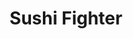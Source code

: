 ---
layout: place
title: "Sushi Fighter"
permalink: /california/moraga/sushi-fighter.html
stateAbbr: CA
stateName: California
cityName: Moraga
seo:
  name: "Sushi Fighter"
  type: Restaurant
  links: https://sushifightermoraga.com/
description: "Looking for sushi in Moraga, California? Check out Sushi Fighter for a delightful Japanese dining experience. Enjoy a variety of sushi and other dishes in a ..."
place_id: ChIJy4n0DNWJj4ARASzNl6M8ORA
photos:
  - name: >-
      places/ChIJy4n0DNWJj4ARASzNl6M8ORA/photos/AeeoHcKEt5QvQnr3NSdJBOaIDjIzRNRHK6dI2Xm9HRoxXm7NaeBBu6-nwfBWmvKnoljQTjtWfIHbP3jOOmEsXoYzGTwlXTcegzjCOeugV7LSosPHZ-okF6_AH5ZHnkky3l9g9Jn1BFm4NDOJ8l8ww-lPotxEn5YuLIMo8-Wh5vEPJEvNM3-dR9nck_8tPewepu2UKLASZbwQsd9CU9fwIvJhX9w8AoeEayLIUxMgPIAhQZuMyDZFOKq8luyR-AVhE2R3WnT94P3KX8b59KQmx8CKihSFrlNjWVM8sRJkJLEA1zWfNNXzie1-KNov5ujce9zYQXYTIRpx-LYQbU5k0kFVJ7c8fahqmoUE4Kd80QLHdsBR9Bs0sGdncAFOILvvdkGRWBrjQJlFiW-vWpClh4b8PeSOYB5x6vLT0faf_5SP5UnMR6C-
    widthPx: 3024
    heightPx: 4032
    authorAttributions:
      - displayName: Ramon Malveaux
        uri: https://maps.google.com/maps/contrib/114403128586755919506
        photoUri: >-
          https://lh3.googleusercontent.com/a-/ALV-UjVzWyKBTxT_c2uqiIJT4fTZ5TcT2C0A9HHBQOA2mdHsIkkgid64Cg=s100-p-k-no-mo
    flagContentUri: >-
      https://www.google.com/local/imagery/report/?cb_client=maps_api_places.places_api&image_key=!1e10!2sCIHM0ogKEICAgIC4hq3WxQE&hl=en-US
    googleMapsUri: >-
      https://www.google.com/maps/place//data=!3m4!1e2!3m2!1sCIHM0ogKEICAgIC4hq3WxQE!2e10!4m2!3m1!1s0x808f89d50cf489cb:0x10393ca397cd2c01
  - name: >-
      places/ChIJy4n0DNWJj4ARASzNl6M8ORA/photos/AeeoHcIfsTDQ25AkrdkCz7sb1MqVV7xCqZneQkMxnVJzfl2-1MDMMTj8PgON9a5FdqhE3hi2AEdpDiBZgD9qAcUY5lzrXjYR0BCAockMSX82EaFhMBChreLFNl-TeS5BetRBufKMuXFhhGFZqp_PiIHNraDS_K_E-RXVLdDT1rEKTBkC1MC3Dafx3rRhXoJHHEK7ysxcIn6MPjtKUJt1CB4Xjk522ZXHrhkMicsPm6UTLysj3ccU-e-47DNcBaomYq76A0SzaV7gn3HzXa8yUM2hEDgil30uTY7yC4YbWRZ7UyGgSVuJfz_qUHLQPZJG74EIkvLxHlzRDxZ9Y0CygEnapdSu3nnXZggzfJYjSZcqA4hrDaca5V2K3L_QkD9T89zSaY-u9yOgE_B5YN79e6VLXO6r2xnW3xHSm751eO6ErCkjtE5q
    widthPx: 4032
    heightPx: 3024
    authorAttributions:
      - displayName: Min Kim
        uri: https://maps.google.com/maps/contrib/117693700510303498606
        photoUri: >-
          https://lh3.googleusercontent.com/a-/ALV-UjWsBhGqdVDclULAX8mnrN80e79xSHU0q-4zvFzPgI4Id2-1aY8j-Q=s100-p-k-no-mo
    flagContentUri: >-
      https://www.google.com/local/imagery/report/?cb_client=maps_api_places.places_api&image_key=!1e10!2sCIHM0ogKEICAgIDE4ebAtQE&hl=en-US
    googleMapsUri: >-
      https://www.google.com/maps/place//data=!3m4!1e2!3m2!1sCIHM0ogKEICAgIDE4ebAtQE!2e10!4m2!3m1!1s0x808f89d50cf489cb:0x10393ca397cd2c01
  - name: >-
      places/ChIJy4n0DNWJj4ARASzNl6M8ORA/photos/AeeoHcLKfynrlpyIq_1ULOaVuqDzvc3fMFljEbF5cDwQ1M2-tutdI4f72PFFp3tgiw8pbodDog9tXMpPLaY5lvRd7W0iqByaph-VGlJDzrUxSUr6CSeO-8AhWnO5fwKsR80_zh2xO3EpEQdZn5ISHu36SsKBF7xBtdzqumaH3H5aOFFJxV7CVocNUrXLGEqB1zbTCltebdj3N5Nc1A8DPTS-LRObqdTXVetFUmqoEHd3yUMG5v6xsDMSmb4qvgw7Ouz9O1U_UB_ju3CfX3lJdbnMo1ga3txfhOAZwuZHHCLsDBRg5SIt5DyQCQ953d2s7Kj4ik2Mk3oJCtrHIHpUQIIV14N8M28rWBFAG0sGKJnf8tzbtzbqzKsBU8Lzmvmlu2abDHjsS73p8aJjk1cCIh7ma11EhW1Oz9M-6WYlH3ym2GpkUAZe
    widthPx: 4032
    heightPx: 3024
    authorAttributions:
      - displayName: Rachel Yang
        uri: https://maps.google.com/maps/contrib/104779651100954886752
        photoUri: >-
          https://lh3.googleusercontent.com/a-/ALV-UjWlr34orSSsf18-GK7L5rNVrAdSRVSMzyvy3UiKP7wL69C8EJOGrA=s100-p-k-no-mo
    flagContentUri: >-
      https://www.google.com/local/imagery/report/?cb_client=maps_api_places.places_api&image_key=!1e10!2sCIHM0ogKEICAgIC9o5CA_gE&hl=en-US
    googleMapsUri: >-
      https://www.google.com/maps/place//data=!3m4!1e2!3m2!1sCIHM0ogKEICAgIC9o5CA_gE!2e10!4m2!3m1!1s0x808f89d50cf489cb:0x10393ca397cd2c01
  - name: >-
      places/ChIJy4n0DNWJj4ARASzNl6M8ORA/photos/AeeoHcLrNMSTMOGXpK49ZNFP-zNjdkHed4jUXUNGBBVEuKaXh2ONhkpC0hLJ3WC0ztJzgeroJQllLQ8yeL0mPeybaKEjVLfcBgweUumAYAZasFfS2STRjbnnzUWgwq_xqkqxF080JyWvRumCpMe3Z24I9FMkvcrfF6PXPf4tYHwNddYjoz_rXewVSQnMqz6V5WUlDL5rHtbIwXs03tuoawbls1_z03xmXRuvSesP46ylWAENOKdrUYrG1vp6cKEL_YR6IBq4WpPPhJ49Ytw5mEWwPH9_vrSAIzJGBh8Nnf19wVqt8JQMGtqBznG9V-JZrbH9YtWrs2LQhclAWQnimALkRcbRTJSKdtaJrSFDe_brhdA513Ss98b6KioA5iXK3FvoM5Y8bvYQevQQMJKcH1Ox0uneFDTYnrK3lX4K2OFnmDVaLw
    widthPx: 3750
    heightPx: 2856
    authorAttributions:
      - displayName: Rachel Yang
        uri: https://maps.google.com/maps/contrib/104779651100954886752
        photoUri: >-
          https://lh3.googleusercontent.com/a-/ALV-UjWlr34orSSsf18-GK7L5rNVrAdSRVSMzyvy3UiKP7wL69C8EJOGrA=s100-p-k-no-mo
    flagContentUri: >-
      https://www.google.com/local/imagery/report/?cb_client=maps_api_places.places_api&image_key=!1e10!2sCIHM0ogKEICAgIC9o5DwSA&hl=en-US
    googleMapsUri: >-
      https://www.google.com/maps/place//data=!3m4!1e2!3m2!1sCIHM0ogKEICAgIC9o5DwSA!2e10!4m2!3m1!1s0x808f89d50cf489cb:0x10393ca397cd2c01
  - name: >-
      places/ChIJy4n0DNWJj4ARASzNl6M8ORA/photos/AeeoHcII8Vb_W5zZ9qEvh37madYlR19vyNTkCz0lZL5dzTm0-IydqG7qlBH2AxGRTlgxaCuis1I7f_zrb-XnPo0BD4tMZsrJMUG93iqf5138Gq5a9WCYMo5SxWhNGSN3iSDJtINp4pXp8O3zLKGjzctXul8j-ZTlZdxzl5uPJpkKaFOwCejKfMmdrc1X_Goq9wOe6KFdaHOgb06rwsuQ42wxkTrOSX19sU29vFVDol_ZcO9c86HPtDm6RrkPjYYO9v4TErFmK6BJHFZFl8Offw1tpfhaU43myIOO4MKJh05hSfW6axOuASIHPioV-zLnvxuRRWz7pjLOrcs54i303MtdtOFxwrK7RLJOByQjKsslDSbmY2Jql_zQc8A41Hbu4rULD3RGTgS3Jw2BD6ldK961ye5O39LL-8FfebQ
    widthPx: 3024
    heightPx: 3813
    authorAttributions:
      - displayName: Yu-Chi Liang
        uri: https://maps.google.com/maps/contrib/108471890288148058717
        photoUri: >-
          https://lh3.googleusercontent.com/a-/ALV-UjUwlX9iWuHnI8wd3jT42gNS-i971DBKKLRGvv8FEDk_IUv_jQYS=s100-p-k-no-mo
    flagContentUri: >-
      https://www.google.com/local/imagery/report/?cb_client=maps_api_places.places_api&image_key=!1e10!2sCIHM0ogKEICAgIDGh9GWSQ&hl=en-US
    googleMapsUri: >-
      https://www.google.com/maps/place//data=!3m4!1e2!3m2!1sCIHM0ogKEICAgIDGh9GWSQ!2e10!4m2!3m1!1s0x808f89d50cf489cb:0x10393ca397cd2c01
  - name: >-
      places/ChIJy4n0DNWJj4ARASzNl6M8ORA/photos/AeeoHcJadDzlKYzInwp0qTaQ627FcKn2rgee4qZwFXfXWtVTg89LAMOrSb8gpsBPnqOMaKFvm1jdvWM1C0NkgJhVgW4RYnI8m0CWDhC98sQUzY-xBP7surBUCvAy2mRY5nuYv3bLax-PS80itKKVD9IZzNby6JT5wJPom9Qq-KKAf8dw4xVrd00vgD4AkBWY61yqdsg21SwBrZCRflKW0HuDyW5qcOBwvuAmcQXWRv8Z5TYo-79simmsA2xUvdJ2uKtRQ-LTHzKr5_fa95qu9KMa6yYA5-njyMcVT7hFlctolzwFWJIIk7LyuAotpknkOILGp9ajkK_YhWN6sysniC4RyRyTMTlVjxc5PNMYaBvmSeDpfjGMlPP1FfOFRnet_Snzln9glWBxpzu-VRST4NoyCFr1HMabUAMtF06RxqmWGMw
    widthPx: 4000
    heightPx: 3000
    authorAttributions:
      - displayName: Flo U
        uri: https://maps.google.com/maps/contrib/113216492885423624158
        photoUri: >-
          https://lh3.googleusercontent.com/a-/ALV-UjVSE4sncfPgkoKPD2iM4_f09SG_m5bT7d8CxuRc7hEmiDU0vbbm=s100-p-k-no-mo
    flagContentUri: >-
      https://www.google.com/local/imagery/report/?cb_client=maps_api_places.places_api&image_key=!1e10!2sCIHM0ogKEICAgIDK9PHKXA&hl=en-US
    googleMapsUri: >-
      https://www.google.com/maps/place//data=!3m4!1e2!3m2!1sCIHM0ogKEICAgIDK9PHKXA!2e10!4m2!3m1!1s0x808f89d50cf489cb:0x10393ca397cd2c01
  - name: >-
      places/ChIJy4n0DNWJj4ARASzNl6M8ORA/photos/AeeoHcJQuvWReRqG8nwlTElSgdZy4QJBWDtDvMn3Lp3W7ED9_2f2HMMNjCCBUpdwGfIMvT8RdrcHqdA2ms0vHNmbSkVP2ljAZme9kW7rZNH1XBr8qUu0UPLzohjfmytV7c-Kr1IBwEphmwOkjB8HRNOkzJzR20XU7I92lSdbvAjBMu06-6ZScUxc9g2GtWa6S6t3Yb_gB65gNhzraZe_x9Tfq-JBHcAOxPxLeezs3pvSiwBeTRYlrSuJVzX26BKv7IGHx9hC0cY4s8uDVCxnuj2EO25_iApOk0Kvn9D7sAU9wxiOD8QyZqo3awhKA6VrK9fdLR6_EFIQuNKomN7IU1HU6yGotgxhxJNxWXbH7KmQR6kpvOpLaAKzH6jrUjryADLy-Wza5DvX4sZnnmoAuqjWJSqYEX4Sdb0pArSFnWXCily0KqY9
    widthPx: 4032
    heightPx: 3024
    authorAttributions:
      - displayName: Gleb Rodov
        uri: https://maps.google.com/maps/contrib/103768414940197109656
        photoUri: >-
          https://lh3.googleusercontent.com/a-/ALV-UjX9uzTOM35Pt04nqeRMpS5Nj0Rx9bpYf6fJnMMcXNn7wDmwzQ-Njw=s100-p-k-no-mo
    flagContentUri: >-
      https://www.google.com/local/imagery/report/?cb_client=maps_api_places.places_api&image_key=!1e10!2sCIHM0ogKEICAgIDGl5SynwE&hl=en-US
    googleMapsUri: >-
      https://www.google.com/maps/place//data=!3m4!1e2!3m2!1sCIHM0ogKEICAgIDGl5SynwE!2e10!4m2!3m1!1s0x808f89d50cf489cb:0x10393ca397cd2c01
  - name: >-
      places/ChIJy4n0DNWJj4ARASzNl6M8ORA/photos/AeeoHcJ3NFs-zgfNevKF__4LJNhzm01WaQ2oznzhN1oOogvloNxbfMsakQg_E-7be4G0y0GXUYTYrWYPCnn8tx4QUuQ8ljxDay8iJ7FLW5HCaoMr9ZNOJHEx63kUF8o6W1GKlGZYTFHXsA2elVbr0JwbZUsYSEtBAOQExRtdQyVD2JfjCJRPjx_qZ-hOTCSF1fAXTCOY2POPwi1uDVQ-Art1zcV04PJc2Ue6YiQJ893t6IcZcLO_530OKLnvoKSTP4_5kSLZogjr5lbktKshU4uG3q7AfC_hvm5IpuYpweCPdAqlNGOrSP05Q96rMS3c8oOPY0qUT-db8cOeW0-h60ucutPyt0Ntt0vwb_jaasDQY3qZOHmx5DSfwMS_O-66VASCHcPc1ZFIt2Rz5LXm9Bm31NFLOhdK4M_OuAPoKawH4-ljchO6
    widthPx: 4032
    heightPx: 3024
    authorAttributions:
      - displayName: Gleb Rodov
        uri: https://maps.google.com/maps/contrib/103768414940197109656
        photoUri: >-
          https://lh3.googleusercontent.com/a-/ALV-UjX9uzTOM35Pt04nqeRMpS5Nj0Rx9bpYf6fJnMMcXNn7wDmwzQ-Njw=s100-p-k-no-mo
    flagContentUri: >-
      https://www.google.com/local/imagery/report/?cb_client=maps_api_places.places_api&image_key=!1e10!2sCIHM0ogKEICAgIDGl9Tg8wE&hl=en-US
    googleMapsUri: >-
      https://www.google.com/maps/place//data=!3m4!1e2!3m2!1sCIHM0ogKEICAgIDGl9Tg8wE!2e10!4m2!3m1!1s0x808f89d50cf489cb:0x10393ca397cd2c01
  - name: >-
      places/ChIJy4n0DNWJj4ARASzNl6M8ORA/photos/AeeoHcIq8JbOwNekXNbH_YX_s5bra0N4ANvAi_kTnJMsVz1EyojFwx3Bu9XIK9ndyw13UW1hXZGI6mdVApHRDDvS4MbF17orkavksjNzdD1so5v496rY31jIPnlsq8-3whLowmdVq6CM15MDbjHRSNG9IofU5U69o-eqTcGWF_HgKgyoAnjVk65E85iRe2CjHOBc5z9GdwdCyoxIj8aoCKjI-o_fdc23O3LSvpNwYNiVNmTHYV4mKhu51dBEpkmbc-mxHmxoleiuYUThUSscFCYaY0PuzDhmw4x6ozdb72wk3bihg2OKozLRT0ZyPReLfNRQcziyZmarQzTVnCVSgZ8OLb1ORBaAMf1pHePCb_-qGxJFZiBc05_9ROexO7uW6GFzLn1e7tq3cFhojRcMRgfgj3KG8_TiTafJMzhopWjM_6M
    widthPx: 931
    heightPx: 521
    authorAttributions:
      - displayName: SeluF
        uri: https://maps.google.com/maps/contrib/107199329235590694648
        photoUri: >-
          https://lh3.googleusercontent.com/a-/ALV-UjWsD0LHTLu_j7VD0rEaGF_PyxGUaYAudH11B4yRNvXdHCFy0Svf2Q=s100-p-k-no-mo
    flagContentUri: >-
      https://www.google.com/local/imagery/report/?cb_client=maps_api_places.places_api&image_key=!1e10!2sCIHM0ogKEICAgICTn5OeCw&hl=en-US
    googleMapsUri: >-
      https://www.google.com/maps/place//data=!3m4!1e2!3m2!1sCIHM0ogKEICAgICTn5OeCw!2e10!4m2!3m1!1s0x808f89d50cf489cb:0x10393ca397cd2c01
  - name: >-
      places/ChIJy4n0DNWJj4ARASzNl6M8ORA/photos/AeeoHcJwEX25ujhHce4h9_4flypXK-7xOG1M7MsvidQU--e5c4VDrNj6Dj_uinHs2EAjPGqQq3XBg7lR3SvnhcPfrUiInJSJQ7v80vWYmV31okKdxDBhCqCiejcRmWitr3Y9iGWYdxrvqOikeRLcYD9XizwOMQsFcaZ038HMidi8SF9zncg-fhBXc1VfmxPR7jyzN3KdbP4rq6kD7CmMXE75iURhxkw3Tqnu7S8Qje5XjYkzB61XbZcNFrS3Nrfe9DqpLy3MdM3TCeKskdK4uh-vgUvI5TcpMYjS1Zfo3VL9g-Aed2nHTYw2KImAM3TW-PBQHAVOCMej0p7y216z6ADztHToqj-1KVVp5VGaJaVUOHVUTiQLyPNHlQKUPO9IdOGJZERiJAnpnkzMVX9vef01XVlKAPMfmcNwWiSRfiUgvhMD7X_9
    widthPx: 4048
    heightPx: 3036
    authorAttributions:
      - displayName: Rachel Yang
        uri: https://maps.google.com/maps/contrib/104779651100954886752
        photoUri: >-
          https://lh3.googleusercontent.com/a-/ALV-UjWlr34orSSsf18-GK7L5rNVrAdSRVSMzyvy3UiKP7wL69C8EJOGrA=s100-p-k-no-mo
    flagContentUri: >-
      https://www.google.com/local/imagery/report/?cb_client=maps_api_places.places_api&image_key=!1e10!2sCIHM0ogKEICAgICcgZ6UggE&hl=en-US
    googleMapsUri: >-
      https://www.google.com/maps/place//data=!3m4!1e2!3m2!1sCIHM0ogKEICAgICcgZ6UggE!2e10!4m2!3m1!1s0x808f89d50cf489cb:0x10393ca397cd2c01
address: 356 Park St, Moraga, CA 94556, USA
street: 356 Park St
city: Moraga
state: CA
zip: '94556'
country: USA
neighborhood: null
latitude: '37.860490'
longitude: '-122.126676'
accessibility_options:
  wheelchairAccessibleParking: true
  wheelchairAccessibleEntrance: true
  wheelchairAccessibleRestroom: true
  wheelchairAccessibleSeating: true
business_status: OPERATIONAL
name: Sushi Fighter
google_maps_links:
  directionsUri: >-
    https://www.google.com/maps/dir//''/data=!4m7!4m6!1m1!4e2!1m2!1m1!1s0x808f89d50cf489cb:0x10393ca397cd2c01!3e0
  placeUri: https://maps.google.com/?cid=1169032251603495937
  writeAReviewUri: >-
    https://www.google.com/maps/place//data=!4m3!3m2!1s0x808f89d50cf489cb:0x10393ca397cd2c01!12e1
  reviewsUri: >-
    https://www.google.com/maps/place//data=!4m4!3m3!1s0x808f89d50cf489cb:0x10393ca397cd2c01!9m1!1b1
  photosUri: >-
    https://www.google.com/maps/place//data=!4m3!3m2!1s0x808f89d50cf489cb:0x10393ca397cd2c01!10e5
primary_type: Sushi Restaurant
opening_hours:
  regular: null
  current: null
secondary_opening_hours:
  regular:
    weekdayDescriptions: null
    type: null
  current:
    weekdayDescriptions: null
    type: null
phone: (925) 376-7350
price_level: PRICE_LEVEL_MODERATE
price_range: $20 &ndash; $30
rating: '3.9'
rating_count: 121
website: https://sushifightermoraga.com/
reviews: null
parking_options: null
payment_options: null
allow_dogs: null
curbside_pickup: null
delivery: null
dine_in: null
good_for_children: null
good_for_groups: null
good_for_sports: null
live_music: null
menu_for_children: null
outdoor_seating: null
reservable: null
restroom: null
serves_beer: null
serves_breakfast: null
serves_brunch: null
serves_cocktails: null
serves_coffee: null
serves_dinner: null
serves_dessert: null
serves_lunch: null
serves_vegetarian_food: null
serves_wine: null
takeout: null
summary: null

---